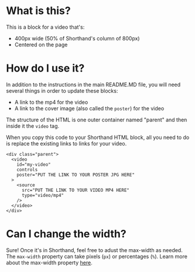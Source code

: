 # What is this?

This is a block for a video that's:

- 400px wide (50% of Shorthand's column of 800px)
- Centered on the page

# How do I use it?

In addition to the instructions in the main README.MD file, you will need several things in order to update these blocks:

- A link to the mp4 for the video
- A link to the cover image (also called the `poster`) for the video

The structure of the HTML is one outer container named "parent" and then inside it the `video` tag.

When you copy this code to your Shorthand HTML block, all you need to do is replace the existing links to links for your video.

```
<div class="parent">
  <video
    id="my-video"
    controls
    poster="PUT THE LINK TO YOUR POSTER JPG HERE"
  >
    <source
      src="PUT THE LINK TO YOUR VIDEO MP4 HERE"
      type="video/mp4"
    />
  </video>
</div>
```

# Can I change the width?

Sure! Once it's in Shorthand, feel free to adust the max-width as needed. The `max-width` property can take pixels (`px`) or percentages (`%`). Learn more about the max-width property [here](https://developer.mozilla.org/en-US/docs/Web/CSS/max-width).
